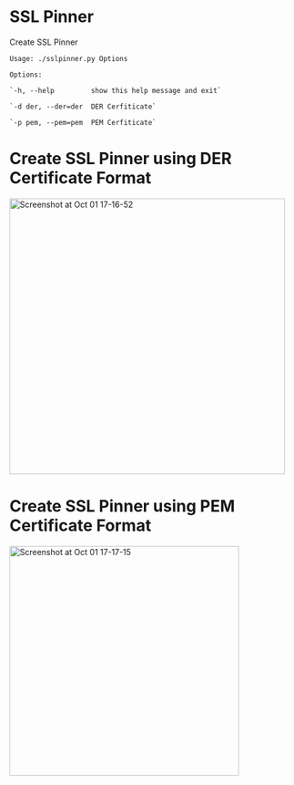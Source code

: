# SSL Pinner
Create SSL Pinner

`Usage: ./sslpinner.py Options `

`Options:` 

    `-h, --help         show this help message and exit`

    `-d der, --der=der  DER Cerfiticate`

    `-p pem, --pem=pem  PEM Cerfiticate`
 
# Create SSL Pinner using DER Certificate Format
<img width="484" alt="Screenshot at Oct 01 17-16-52" src="https://user-images.githubusercontent.com/39186995/94797231-0aa98d00-040a-11eb-9c62-31240fada23a.png">

# Create SSL Pinner using PEM Certificate Format
<img width="403" alt="Screenshot at Oct 01 17-17-15" src="https://user-images.githubusercontent.com/39186995/94797269-18f7a900-040a-11eb-8c36-fd2d41bc92e2.png">
